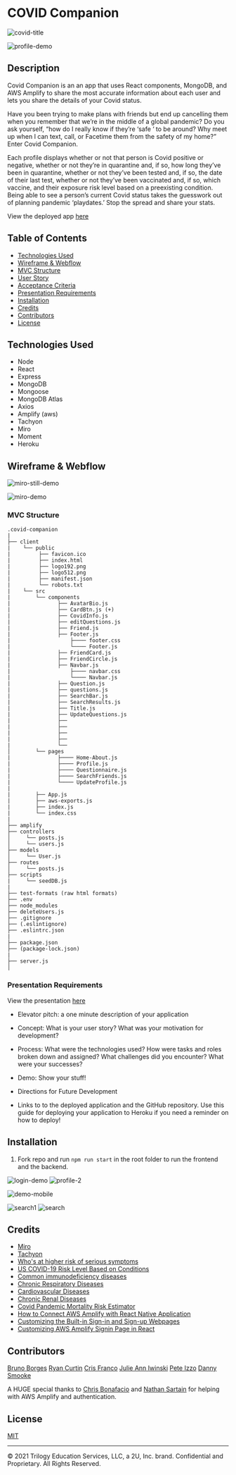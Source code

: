 # COVID Companion

![covid-title](client/src/imgs/title-covid.png)

![profile-demo](client/src/imgs/profile-covid.png)

## Description

Covid Companion is an an app that uses React components, MongoDB, and AWS Amplify to share the most accurate information about each user and lets you share the details of your Covid status.

Have you been trying to make plans with friends but end up cancelling them when you remember that we’re in the middle of a global pandemic? Do you ask yourself, “how do I really know if they’re ‘safe ‘ to be around? Why meet up when I can text, call, or Facetime them from the safety of my home?” Enter Covid Companion.

Each profile displays whether or not that person is Covid positive or negative, whether or not they’re in quarantine and, if so, how long they’ve been in quarantine, whether or not they’ve been tested and, if so, the date of their last test, whether or not they’ve been vaccinated and, if so, which vaccine, and their exposure risk level based on a preexisting condition.
Being able to see a person’s current Covid status takes the guesswork out of planning pandemic ‘playdates.’ Stop the spread and share your stats.

View the deployed app [here](https://covid-companion21.herokuapp.com/)

## Table of Contents

- [Technologies Used](#technologies-used)
- [Wireframe & Webflow](#wireframe-webflow)
- [MVC Structure ](#mvc-structure)
- [User Story](#user-story)
- [Acceptance Criteria](#acceptance-criteria)
- [Presentation Requirements](#presentation-requirements)
- [Installation](#installation)
- [Credits](#credits)
- [Contributors](#contributors)
- [License](#license)

## Technologies Used

- Node
- React
- Express
- MongoDB
- Mongoose
- MongoDB Atlas
- Axios
- Amplify (aws)
- Tachyon
- Miro
- Moment
- Heroku

## Wireframe & Webflow

![miro-still-demo](client/src/imgs/miro-webflow-covid-companion.png)

![miro-demo](client/src/imgs/My-First-Board-Online-Whiteboard.gif)

### MVC Structure

```
.covid-companion
|
├── client
|    └── public
|         ├── favicon.ico
|         ├── index.html
|         ├── logo192.png
|         ├── logo512.png
|         ├── manifest.json
|         └── robots.txt
|    └── src
|        └── components
|               ├── AvatarBio.js
|               ├── CardBtn.js (+)
|               ├── CovidInfo.js
|               ├── editQuestions.js
|               ├── Friend.js
|               ├── Footer.js
|                   ├──── footer.css
|                   └──── Footer.js
|               ├── FriendCard.js
|               ├── FriendCircle.js
|               ├── Navbar.js
|                   ├──── navbar.css
|                   └──── Navbar.js
|               ├── Question.js
|               ├── questions.js
|               ├── SearchBar.js
|               ├── SearchResults.js
|               ├── Title.js
|               ├── UpdateQuestions.js
|               ├──
|               ├──
|               ├──
|               ├──
|               └──
│        └── pages
|               ├──── Home-About.js
|               ├──── Profile.js
|               ├──── Questionnaire.js
|               ├──── SearchFriends.js
|               └──── UpdateProfile.js
|
|        ├── App.js
|        ├── aws-exports.js
|        ├── index.js
|        └── index.css
|
├── amplify
├── controllers
│     └── posts.js
│     └── users.js
├── models
│     └── User.js
├── routes
│     └── posts.js
├── scripts
|     └── seedDB.js
|
├── test-formats (raw html formats)
├── .env
├── node_modules
├── deleteUsers.js
├── .gitignore
├── (.eslintignore)
├── .eslintrc.json
|
├── package.json
├── (package-lock.json)
|
├── server.js
│

```

### Presentation Requirements

View the presentation [here](https://docs.google.com/presentation/d/1J1-mffYfRNxUSWVwDAV-BMaHv-8ddj8R5yVRCZolYfs/edit?usp=sharing)

- Elevator pitch: a one minute description of your application

- Concept: What is your user story? What was your motivation for development?

- Process: What were the technologies used? How were tasks and roles broken down and assigned? What challenges did you encounter? What were your successes?

- Demo: Show your stuff!

- Directions for Future Development

- Links to to the deployed application and the GitHub repository. Use this guide for deploying your application to Heroku if you need a reminder on how to deploy!

## Installation

1. Fork repo and run `npm run start` in the root folder to run the frontend and the backend.

![login-demo](client/src/imgs/login-covid.png)
![profile-2](client/src/imgs/profile1-covid.png)

![demo-mobile](client/src/imgs/update-covid1.png)

![search1](client/src/imgs/search-covid.png)
![search](client/src/imgs/search-name-covid.png)

## Credits

- [Miro](https://miro.com/app/board/o9J_lcLWy3k=/)
- [Tachyon](http://tachyons.io/components/)
- [Who's at higher risk of serious symptoms](https://www.mayoclinic.org/diseases-conditions/coronavirus/in-depth/coronavirus-who-is-at-risk/art-20483301)
- [US COVID-19 Risk Level Based on Conditions](https://www.npr.org/sections/health-shots/2020/04/01/824874977/underlying-health-disparities-could-mean-coronavirus-hits-some-communities-harde)
- [Common immunodeficiency diseases](https://www.google.com/search?q=common+immunodeficiency+diseases&rlz=1C5CHFA_enUS728US728&sxsrf=ALeKk02FGsMH2pKumokGimguNMjzBtUKtQ%3A1617756260267&ei=ZABtYI7lD6WKggejspDwBw&oq=immunocompromised+conditions+list&gs_lcp=Cgdnd3Mtd2l6EAEYBTIHCCMQsAMQJzIHCAAQRxCwAzIHCAAQRxCwAzIHCAAQRxCwAzIHCAAQRxCwAzIHCAAQRxCwAzIHCAAQRxCwAzIHCAAQRxCwAzIHCAAQRxCwAzIHCAAQsAMQQ1AAWABgjYoBaAFwAngAgAHhFIgB4RSSAQM5LTGYAQCqAQdnd3Mtd2l6yAEKwAEB&sclient=gws-wiz)
- [Chronic Respiratory Diseases](https://www.google.com/search?q=chronic+respiratory+diseases&rlz=1C5CHFA_enUS728US728&sxsrf=ALeKk038PWoPm9zdjnsDmriiMwOHRUmyOw%3A1617754745451&ei=efpsYNKBG8G9ggfKjo-4CA&oq=chronic+respiratory+diseases&gs_lcp=Cgdnd3Mtd2l6EAMyAggAMgIIADICCAAyAggAMgIIADICCAAyAggAMgIIADICCAA6BwgjELADECc6BwgAEEcQsAM6BwgAELADEEM6BwgAELEDEEM6BAgAEEM6BwgAEIcCEBRQgIQBWMeSAWDpmgFoA3ACeACAAc8KiAGNEJIBBzYuMi43LTGYAQCgAQGqAQdnd3Mtd2l6yAEKwAEB&sclient=gws-wiz&ved=0ahUKEwiSor6H7urvAhXBnuAKHUrHA4cQ4dUDCA0&uact=5)
- [Cardiovascular Diseases](https://www.google.com/search?q=cardiovascular+diseases&rlz=1C5CHFA_enUS728US728&oq=cardiovascular+diseases&aqs=chrome..69i57j0l2j0i20i263j0l3j0i20i263j0l2.3698j0j7&sourceid=chrome&ie=UTF-8)
- [Chronic Renal Diseases](https://www.google.com/search?q=chronic+renal+diseiases&rlz=1C5CHFA_enUS728US728&oq=chronic+renal+diseiases&aqs=chrome..69i57j0i13j0i10i22i30l2j0i5i10i13i30j0i5i13i30j0i8i10i13i30j0i8i13i30l3.3775j0j7&sourceid=chrome&ie=UTF-8)
- [Covid Pandemic Mortality Risk Estimator](https://www.economist.com/graphic-detail/covid-pandemic-mortality-risk-estimator)
- [How to Connect AWS Amplify with React Native Application](https://hackernoon.com/how-to-connect-aws-amplify-with-react-native-application-8t1p3twj)
- [Customizing the Built-in Sign-in and Sign-up Webpages](https://docs.aws.amazon.com/cognito/latest/developerguide/cognito-user-pools-app-ui-customization.html)
- [Customizing AWS Amplify Signin Page in React](https://medium.com/@kavyababu/customizing-aws-amplify-signin-page-in-react-94d95983d0c)

## Contributors

[Bruno Borges](https://github.com/BrunoBBorges)
[Ryan Curtin](https://github.com/rpc08002)
[Cris Franco](https://github.com/Cris-Franco)
[Julie Ann Iwinski](https://github.com/JulieAnnI)
[Pete Izzo](https://github.com/peter-izzo)
[Danny Smooke](https://github.com/dsmooke)

A HUGE special thanks to [Chris Bonafacio](https://github.com/chrisbonifacio) and [Nathan Sartain](https://github.com/NatePad) for helping with AWS Amplify and authentication.

## License

[MIT](MITLicense.txt)

---

© 2021 Trilogy Education Services, LLC, a 2U, Inc. brand. Confidential and Proprietary. All Rights Reserved.
